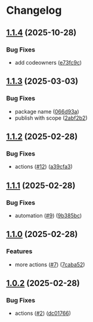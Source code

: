 # Changelog

## [1.1.4](https://github.com/mdn/watify/compare/v1.1.3...v1.1.4) (2025-10-28)


### Bug Fixes

* add codeowners ([e73fc9c](https://github.com/mdn/watify/commit/e73fc9cf65c20f12d0041fec23247c511c77e578))

## [1.1.3](https://github.com/mdn/watify/compare/v1.1.2...v1.1.3) (2025-03-03)


### Bug Fixes

* package name ([066d93a](https://github.com/mdn/watify/commit/066d93aa4bf68bc742366e430fb6b7e74c3a793b))
* publish with scope ([2abf2b2](https://github.com/mdn/watify/commit/2abf2b2175b7ebf1412660dc681c6cead33c3b55))

## [1.1.2](https://github.com/mdn/watify/compare/v1.1.1...v1.1.2) (2025-02-28)


### Bug Fixes

* actions ([#12](https://github.com/mdn/watify/issues/12)) ([a39cfa3](https://github.com/mdn/watify/commit/a39cfa35f25fdd9b55777bc01980aa2a54b10370))

## [1.1.1](https://github.com/mdn/watify/compare/v1.1.0...v1.1.1) (2025-02-28)


### Bug Fixes

* automation ([#9](https://github.com/mdn/watify/issues/9)) ([9b385bc](https://github.com/mdn/watify/commit/9b385bc07d76b8e5fb11a2ac90217370de6d7260))

## [1.1.0](https://github.com/mdn/watify/compare/v1.0.2...v1.1.0) (2025-02-28)


### Features

* more actions ([#7](https://github.com/mdn/watify/issues/7)) ([7caba52](https://github.com/mdn/watify/commit/7caba529eb5318f5396644d0497bc2a66c1cc5fe))

## [1.0.2](https://github.com/mdn/watify/compare/v1.0.1...v1.0.2) (2025-02-28)


### Bug Fixes

* actions ([#2](https://github.com/mdn/watify/issues/2)) ([dc01766](https://github.com/mdn/watify/commit/dc017669cf91d76f2f6b168b19ccbacc81f951ed))
